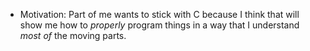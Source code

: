 - Motivation: Part of me wants to stick with C because I think that will show me how to _properly_ program things in a way that I understand _most of_ the moving parts.